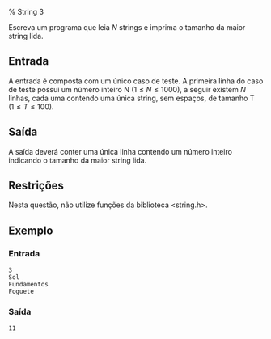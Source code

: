 % String 3

Escreva um programa que leia $N$ strings e imprima o tamanho da maior
string lida.

## Entrada

A entrada é composta com um único caso de teste. A primeira linha do
caso de teste possui um número inteiro N ($1 \leq N \leq 1000$), a
seguir existem $N$ linhas, cada uma contendo uma única string, sem
espaços, de tamanho T ($1 \leq T \leq 100$).

## Saída

A saída deverá conter uma única linha contendo um número inteiro
indicando o tamanho da maior string lida.

## Restrições

Nesta questão, não utilize funções da biblioteca <string.h>.

## Exemplo

### Entrada
```
3
Sol
Fundamentos
Foguete
```

### Saída
```
11
```
